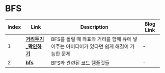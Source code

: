 # BFS
|Index|Link|Description|Blog Link|
|---|---|---|---|
|1|[**거리두기_확인하기**](../src/programmers/거리두기_확인하기)|BFS를 돌릴 때 좌표와 거리를 함께 큐에 넣어주는 아이디어가 있다면 쉽게 해결이 가능한 문제|-|
|2|[**bfs**](../src/template/bfs)|BFS와 관련된 코드 템플릿들|-|
